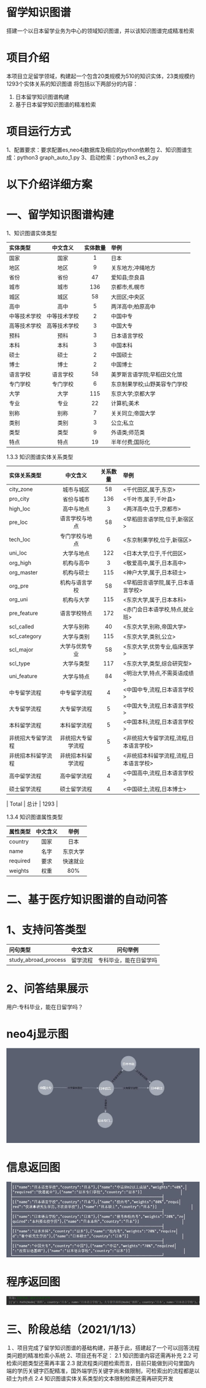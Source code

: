 # 留学知识图谱
搭建一个以日本留学业务为中心的领域知识图谱，并以该知识图谱完成精准检索

# 项目介绍
本项目立足留学领域，构建起一个包含20类规模为510的知识实体，23类规模约1293个实体关系的知识图谱
将包括以下两部分的内容：
1) 日本留学知识图谱构建
2) 基于日本留学知识图谱的精准检索

# 项目运行方式
1、配置要求：要求配置es,neo4j数据库及相应的python依赖包
2、知识图谱生成：python3 graph_auto_1.py 
3、启动检索：python3 es_2.py

# 以下介绍详细方案
# 一、留学知识图谱构建　　
1、知识图谱实体类型

| 实体类型 | 中文含义 | 实体数量 |举例 |
| :--- | :---: | :---: | :--- |
| 国家 | 国家 | 1| 日本|
| 地区 | 地区 | 9 |  关东地方;冲绳地方|
| 省份 | 省份 | 47 |  爱知县;奈良县|
| 城市 | 城市 | 136 |  京都市;札幌市|
| 城区 | 城区 | 58 |  大田区;中央区|
| 高中 | 高中 | 5 |  两洋高中;柏原高中|
| 中等技术学校 | 中等技术学校 | 2 |  中国中专|
| 高等技术学校 | 高等技术学校 | 3 | 中国大专|
| 预科 | 预科 | 3 | 日本语言学校|
| 本科 | 本科 | 3 | 中国本科|
| 硕士 | 硕士 | 2 | 中国硕士|
| 博士 | 博士 | 2 | 中国博士|
| 语言学校 | 语言学校 | 58 | 美罗斯言语学院;早稻田文化馆|
| 专门学校 | 专门学校 | 6 | 东京制果学校;山野美容专门学校|
| 大学 | 大学 | 115 | 东京大学;京都大学|
| 专业 | 专业 | 22 | 计算机;美术|
| 别称 | 别称 | 7 | 关关同立;帝国大学|
| 类别 | 类别 | 3 | 公立;私立|
| 类型 | 类型 | 9 | 外语类;师范类|
| 特点 | 特点 | 19 | 半年付费;国际化|

1.3.3 知识图谱实体关系类型

| 实体关系类型 | 中文含义 | 关系数量 | 举例|
| :--- | :---: | :---: | :--- |
| city_zone | 城市与城区 | 58| <千代田区,属于,东京>|
| pro_city | 省份与城市 | 136 | <千叶市,属于,千叶县>|
| high_loc |高中与地点 | 3| <两洋高中,位于,京都市>|
| pre_loc |  语言学校与地点 | 58| <早稻田言语学院,位于,新宿区>|
| tech_loc | 专门学校与地点 | 6| <东京制果学校,位于,新宿区>|
| uni_loc | 大学与地点 | 122| <日本大学,位于,千代田区>|
| org_high | 机构与高中 | 3 | <敬爱高中,属于,日本高中>|
| org_master | 机构与硕士 | 115 | <神户大学,属于,日本硕士>|
| org_pre | 机构与语言学校 | 58 |  <早稻田言语学院,属于,日本语言学校>|
| org_uni | 机构与大学 | 115 | <东京大学,属于,日本本科>|
| pre_feature | 语言学校特点 | 172 | <赤门会日本语学校,特点,就业班>|
| scl_called | 大学与别称 | 40 | <东京大学,别称,帝国大学>|
| scl_category | 大学与类别 | 115 | <东京大学,类别,公立>|
| scl_major | 大学与优势专业 | 58 | <东京大学,优势专业,临床医学>|
| scl_type | 大学与类型 | 117 | <东京大学,类型,综合研究型>|
| uni_feature | 大学与特点 | 84 | <明治大学,特点,不需英语成绩>|
| 中专留学流程 | 中专留学流程 | 4 | <中国中专,流程,日本语言学校>|
| 大专留学流程 | 大专留学流程 | 5 | <中国大专,流程,日本语言学校>|
| 本科留学流程 | 本科留学流程 | 5 | <中国本科,流程,日本语言学校>|
| 非统招大专留学流程 | 非统招大专留学流程 | 5 | <非统招大专留学流程,流程,日本语言学校>|
| 非统招本科留学流程 | 非统招本科留学流程 | 5 | <非统招本科留学流程,流程,日本语言学校>|
| 高中留学流程 | 高中留学流程 | 4 | <中国高中,流程,日本语言学校>|
| 硕士留学流程 | 硕士留学流程 | 4 | <中国硕士,流程,日本博士>|

| Total | 总计 | 1293 |

1.3.4 知识图谱属性类型

| 属性类型 | 中文含义 | 举例 |
| :--- | :---: | :---: |
| country | 国家 | 日本 |
| name | 名字 | 东京大学 |
| required | 要求 | 快速就业 |
| weights | 权重 | 80% |

# 二、基于医疗知识图谱的自动问答 

# 1、支持问答类型

| 问句类型 | 中文含义 | 问句举例 |
| :--- | :---: | :---: |
| study_abroad_process | 留学流程 | 专科毕业，能在日留学吗 |

# 2、问答结果展示

用户:专科毕业，能在日留学吗？
        
# neo4j显示图
![image](https://github.com/patotomorrow/local_pic/blob/main/8.jpg)
        
# 信息返回图
![Image](https://github.com/patotomorrow/local_pic/blob/main/7.jpg)
        
# 程序返回图
![Image](https://github.com/patotomorrow/local_pic/blob/main/6.jpg)
        

# 三、阶段总结（2021/1/13）
１、项目完成了留学知识图谱的基础构建，并基于此，搭建起了一个可以回答流程类问题的精准检索小系统
2、项目还有不足：
2.1 知识图谱内容还需再补充
2.2 可检索问题类型还需再丰富
2.3 就流程类问题检索而言，目前只能做到问句里国内端的学历关键字匹配精准，国外端学历关键字尚未做限制，可检索出的流程都是以硕士为终点
2.4 知识图谱实体关系类型的文本限制检索还需再研究开发

